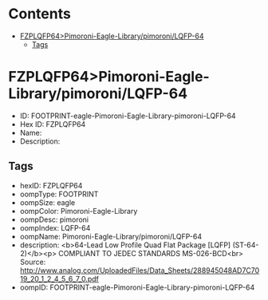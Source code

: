 



Contents
========

* [FZPLQFP64>Pimoroni-Eagle-Library/pimoroni/LQFP-64](#fzplqfp64pimoroni-eagle-librarypimoronilqfp-64)
	* [Tags](#tags)

# FZPLQFP64>Pimoroni-Eagle-Library/pimoroni/LQFP-64

- ID: FOOTPRINT-eagle-Pimoroni-Eagle-Library-pimoroni-LQFP-64
- Hex ID: FZPLQFP64
- Name: 
- Description: 

## Tags

- hexID: FZPLQFP64
- oompType: FOOTPRINT
- oompSize: eagle
- oompColor: Pimoroni-Eagle-Library
- oompDesc: pimoroni
- oompIndex: LQFP-64
- oompName: Pimoroni-Eagle-Library/pimoroni/LQFP-64
- description: &lt;b&gt;64-Lead Low Profile Quad Flat Package [LQFP] (ST-64-2)&lt;/b&gt;&lt;p&gt;
COMPLIANT TO JEDEC STANDARDS MS-026-BCD&lt;br&gt;
Source: http://www.analog.com/UploadedFiles/Data_Sheets/288945048AD7C7019_20_1_2_4_5_6_7_0.pdf
- oompID: FOOTPRINT-eagle-Pimoroni-Eagle-Library-pimoroni-LQFP-64
